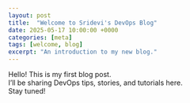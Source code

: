 ```yaml
---
layout: post
title:  "Welcome to Sridevi's DevOps Blog"
date: 2025-05-17 10:00:00 +0000
categories: [meta]
tags: [welcome, blog]
excerpt: "An introduction to my new blog."
---
```


Hello! This is my first blog post.  
I’ll be sharing DevOps tips, stories, and tutorials here.  
Stay tuned!
